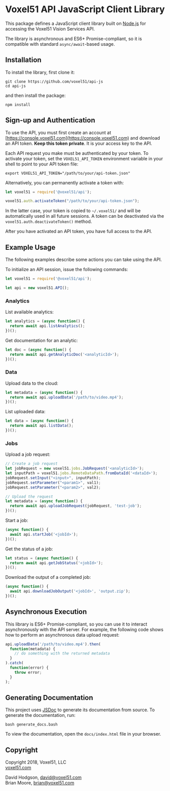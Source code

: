 # Voxel51 API JavaScript Client Library

This package defines a JavaScript client library built on
[Node.js](https://nodejs.org/en) for accessing the Voxel51 Vision Services API.

The library is asynchronous and ES6+ Promise-compliant, so it is compatible
with standard `async/await`-based usage.


## Installation

To install the library, first clone it:

```shell
git clone https://github.com/voxel51/api-js
cd api-js
```

and then install the package:

```shell
npm install
```


## Sign-up and Authentication

To use the API, you must first create an account at
[https://console.voxel51.com](https://console.voxel51.com) and download an API
token. **Keep this token private**. It is your access key to the API.

Each API request you make must be authenticated by your token. To activate your
token, set the `VOXEL51_API_TOKEN` environment variable in your shell to point
to your API token file:

```shell
export VOXEL51_API_TOKEN="/path/to/your/api-token.json"
```

Alternatively, you can permanently activate a token with:

```js
let voxel51 = require('@voxel51/api');

voxel51.auth.activateToken("/path/to/your/api-token.json");
```

In the latter case, your token is copied to `~/.voxel51/` and will be
automatically used in all future sessions. A token can be deactivated via the
`voxel51.auth.deactivateToken()` method.

After you have activated an API token, you have full access to the API.


## Example Usage

The following examples describe some actions you can take using the API.

To initialize an API session, issue the following commands:

```js
let voxel51 = require('@voxel51/api');

let api = new voxel51.API();
```

### Analytics

List available analytics:

```js
let analytics = (async function() {
  return await api.listAnalytics();
})();
```

Get documentation for an analytic:

```js
let doc = (async function() {
  return await api.getAnalyticDoc('<analyticId>');
})();
```

### Data

Upload data to the cloud:

```js
let metadata = (async function() {
  return await api.uploadData('/path/to/video.mp4');
})();
```

List uploaded data:

```js
let data = (async function() {
  return await api.listData();
})();
```

### Jobs

Upload a job request:

```js
// Create a job request
let jobRequest = new voxel51.jobs.JobRequest('<analyticId>');
let inputPath = voxel51.jobs.RemoteDataPath.fromDataId('<dataId>');
jobRequest.setInput("<input>", inputPath);
jobRequest.setParameter("<param1>", val1);
jobRequest.setParameter("<param2>", val2);

// Upload the request
let metadata = (async function() {
  return await api.uploadJobRequest(jobRequest, 'test-job');
})();
```

Start a job:

```js
(async function() {
  await api.startJob('<jobId>');
})();
```

Get the status of a job:

```js
let status = (async function() {
  return await api.getJobStatus('<jobId>');
})();
```

Download the output of a completed job:

```js
(async function() {
  await api.downloadJobOutput('<jobId>', 'output.zip');
})();
```


## Asynchronous Execution

This library is ES6+ Promise-compliant, so you can use it to interact
asynchronously with the API server. For example, the following code shows how
to perform an asynchronous data upload request:

```js
api.uploadData('/path/to/video.mp4').then(
  function(metadata) {
    // do something with the returned metadata
  }
).catch(
  function(error) {
    throw error;
  }
);
```


## Generating Documentation

This project uses [JSDoc](https://github.com/jsdoc3/jsdoc) to generate its
documentation from source. To generate the documentation, run:

```shell
bash generate_docs.bash
```

To view the documentation, open the `docs/index.html` file in your browser.


## Copyright

Copyright 2018, Voxel51, LLC<br>
[voxel51.com](https://voxel51.com)

David Hodgson, david@voxel51.com<br>
Brian Moore, brian@voxel51.com
